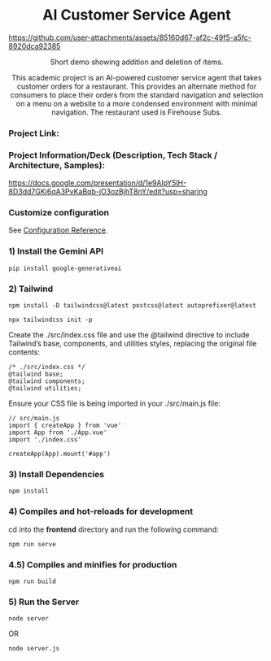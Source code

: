 <h1 align="center">
  AI Customer Service Agent
</h1>



https://github.com/user-attachments/assets/85160d67-af2c-49f5-a5fc-8920dca92385
<p align="center">
  Short demo showing addition and deletion of items.
</p>




<p align="center">
  This academic project is an AI-powered customer service agent that takes customer orders for a restaurant. This provides an alternate method for consumers to
  place their orders from the standard navigation and selection on a menu on a website to a more condensed environment with minimal navigation.
  The restaurant used is Firehouse Subs.
</p>

### Project Link:

### Project Information/Deck (Description, Tech Stack / Architecture, Samples):
<a href="https://docs.google.com/presentation/d/1e9AlpY5lH-8D3dd7GKj6qA3PvKaBqb-jO3ozBjhT8nY/edit? usp=sharing" target="_blank" rel="noopenner referrer"/>
https://docs.google.com/presentation/d/1e9AlpY5lH-8D3dd7GKj6qA3PvKaBqb-jO3ozBjhT8nY/edit?usp=sharing
</a>


### Customize configuration
See [Configuration Reference](https://cli.vuejs.org/config/).


### 1) Install the Gemini API
```
pip install google-generativeai
```

### 2) Tailwind
```
npm install -D tailwindcss@latest postcss@latest autoprefixer@latest

npx tailwindcss init -p
```

Create the ./src/index.css file and use the @tailwind directive to include Tailwind’s base, components, and utilities styles, replacing the original file contents:
```
/* ./src/index.css */
@tailwind base;
@tailwind components;
@tailwind utilities;
```

Ensure your CSS file is being imported in your ./src/main.js file:
```
// src/main.js
import { createApp } from 'vue'
import App from './App.vue'
import './index.css'

createApp(App).mount('#app')
```

### 3) Install Dependencies
```
npm install
```

### 4) Compiles and hot-reloads for development
cd into the **frontend** directory and run the following command:
```
npm run serve
```

### 4.5) Compiles and minifies for production
```
npm run build
```

### 5) Run the Server
```
node server
```
OR
```
node server.js
```
